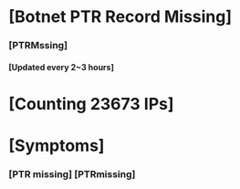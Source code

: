 # [Botnet PTR Record Missing]
### [PTRMssing]
#### [Updated every 2~3 hours]

# [Counting 23673 IPs]

# [Symptoms] 
###   [PTR missing] [PTRmissing]
